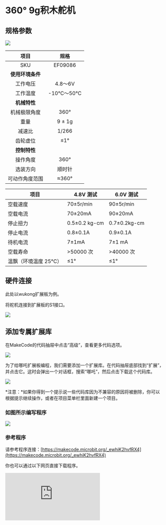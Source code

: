 # 360° 9g积木舵机

## 规格参数

![](https://wiki-media-ef.oss-cn-hongkong.aliyuncs.com/docs/microbit/sensor/octopus-sensors/sensor/images/ef09086-1.png)

| 项目 | 规格 |
| :-: | :-: |
| SKU | EF09086 |
| **使用环境条件** |  |
| 工作电压 | 4.8～6V |
| 工作温度 | -10℃～50℃ |
| **机械特性** |  |
| 机械极限角度 | 360° |
| 重量 | 9 ± 1g |
| 减速比 | 1/266 |
| 齿轮虚位 | ≤1° |
| **控制特性** |  |
| 操作角度 | 360° |
| 选装方向         | 顺时针 |
| 可动作角度范围   | ≈360° |


| 项目           | 4.8V 测试           | 6.0V 测试           |
|-------------------|--------------------|--------------------|
| 空载速度          | 70±5r/min        | 90±5r/min        |
| 空载电流          | 70±20mA            | 90±20mA            |
| 停止扭力          | 0.5±0.2 kg-cm      | 0.7±0.2kg-cm      |
| 停止电流          | 0.8±0.1A           | 0.9±0.1A           |
| 待机电流          | 7±1mA              | 7±1 mA             |
| 空载寿命          | >50000 次          | >40000 次          |
| 温飘（环境温度 25°C） | ≤1°               | ≤1°               |


## 硬件连接

此处以wukong扩展板为例。

将舵机连接到扩展板的S1接口。

![](https://wiki-media-ef.oss-cn-hongkong.aliyuncs.com/docs/microbit/sensor/octopus-sensors/sensor/images/ef09086-2.png)

## 添加专属扩展库

在MakeCode的代码抽屉中点击“高级”，查看更多代码选项。

![](https://wiki-media-ef.oss-cn-hongkong.aliyuncs.com/docs/microbit/sensor/octopus-sensors/sensor/images/ef09081-3.png)

为了给哪吒扩展板编程，我们需要添加一个扩展库。在代码抽屉底部找到“扩展”，并点击它。这时会弹出一个对话框，搜索“哪吒”，然后点击下载这个代码库。

![](https://wiki-media-ef.oss-cn-hongkong.aliyuncs.com/docs/microbit/sensor/octopus-sensors/sensor/images/ef09081-4.png)

*注意：*如果你得到一个提示说一些代码库因为不兼容的原因将被删除，你可以根据提示继续操作，或者在项目菜单栏里面新建一个项目。


### 如图所示编写程序

![](https://wiki-media-ef.oss-cn-hongkong.aliyuncs.com/docs/microbit/sensor/octopus-sensors/sensor/images/ef09081-5.png)


### 参考程序

请参考程序连接：[https://makecode.microbit.org/_ewhiK2hvfRX4](https://makecode.microbit.org/_ewhiK2hvfRX4)

你也可以通过以下网页直接下载程序。

<div
    style={{
        position: 'relative',
        paddingBottom: '60%',
        overflow: 'hidden',
    }}
>
    <iframe
        src="https://makecode.microbit.org/_ewhiK2hvfRX4"
        frameborder="0"
        sandbox="allow-popups allow-forms allow-scripts allow-same-origin"
        style={{
            position: 'absolute',
            width: '100%',
            height: '100%',
        }}
    />
</div>

### 结果

按键A按下时舵机全速转动，当按键B按下时舵机停止转动。


### 舵机注意事项

<b>当使用舵机时，应先调整舵机角度，并根据案例需求调整舵机角度进行验证，验证完成后再安装相应的结构件，防止出现堵转的情况而导致舵机烧毁。</b>
<br />
<b>注意：当使用舵机时，应该注意舵机是否有堵转，如果舵机堵转，可能有烧毁的风险。</b>
<br />
<b>注意：当使用舵机时，应注意舵机转动的动作后续是否需要添加延时，舵机转动需要时间执行，如果在舵机执行指令的过程中，出现新的舵机指令，会覆盖前一条舵机转动的指令，导致舵机转动不到位的情况。</b>
